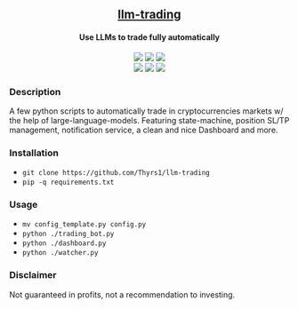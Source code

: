 <h2 align="center"><u>llm-trading</u></h2>

<h4 align="center"> Use LLMs to trade fully automatically </h4>

<p align="center">
    <img src="https://img.shields.io/github/license/Thyrs1/llm-trading?style=for-the-badge&color=blue">
    <img src="https://img.shields.io/github/issues/Thyrs1/llm-trading?style=for-the-badge&color=red">
    <img src="https://img.shields.io/github/contributors/Thyrs1/llm-trading?style=for-the-badge&color=cyan">
<br>
    <img src="https://img.shields.io/badge/Author-Thyrsi-magenta?style=flat-square">
    <img src="https://img.shields.io/badge/Maintained-Yes-cyan?style=flat-square">
    <img src="https://img.shields.io/badge/Written%20In-Python-blue?style=flat-square">
</p>

### Description
A few python scripts to automatically trade in cryptocurrencies markets w/ the help of large-language-models. Featuring state-machine, position SL/TP management, notification service, a clean and nice Dashboard and more.

### Installation
 - `git clone https://github.com/Thyrs1/llm-trading`
 - `pip -q requirements.txt`

### Usage
 - `mv config_template.py config.py`
 - `python ./trading_bot.py`
 - `python ./dashboard.py`
 - `python ./watcher.py`

### Disclaimer 
Not guaranteed in profits, not a recommendation to investing.

